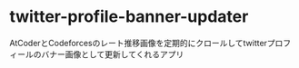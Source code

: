 # twitter-profile-banner-updater
AtCoderとCodeforcesのレート推移画像を定期的にクロールしてtwitterプロフィールのバナー画像として更新してくれるアプリ
